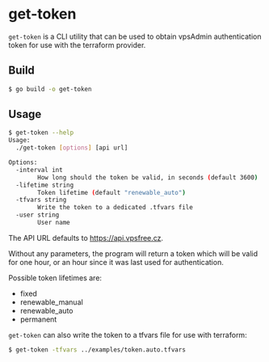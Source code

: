 # get-token
`get-token` is a CLI utility that can be used to obtain vpsAdmin authentication
token for use with the terraform provider.

## Build

```sh
$ go build -o get-token
```

## Usage
```sh
$ get-token --help
Usage:
  ./get-token [options] [api url]

Options:
  -interval int
        How long should the token be valid, in seconds (default 3600)
  -lifetime string
        Token lifetime (default "renewable_auto")
  -tfvars string
        Write the token to a dedicated .tfvars file
  -user string
        User name
```

The API URL defaults to <https://api.vpsfree.cz>.

Without any parameters, the program will return a token which will be valid
for one hour, or an hour since it was last used for authentication.

Possible token lifetimes are:

 - fixed
 - renewable\_manual
 - renewable\_auto
 - permanent

`get-token` can also write the token to a tfvars file for use with terraform:

```sh
$ get-token -tfvars ../examples/token.auto.tfvars
```
